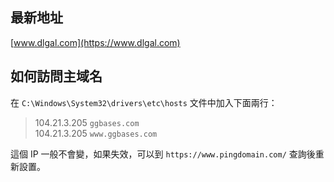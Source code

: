 ## 最新地址
[www.dlgal.com](https://www.dlgal.com)
## 如何訪問主域名
在 `C:\Windows\System32\drivers\etc\hosts` 文件中加入下面兩行：

>104.21.3.205	`ggbases.com`  
>104.21.3.205 `www.ggbases.com`  

這個 IP 一般不會變，如果失效，可以到 `https://www.pingdomain.com/` 查詢後重新設置。
